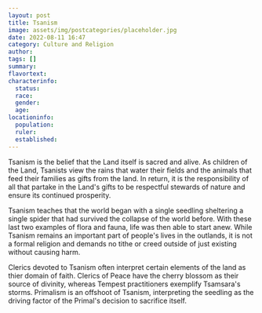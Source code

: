 ```yaml
---
layout: post
title: Tsanism
image: assets/img/postcategories/placeholder.jpg
date: 2022-08-11 16:47
category: Culture and Religion
author: 
tags: []
summary: 
flavortext: 
characterinfo:
  status: 
  race: 
  gender: 
  age: 
locationinfo:
  population: 
  ruler: 
  established: 
---
```


Tsanism is the belief that the Land itself is sacred and alive. As children of the Land, Tsanists view the rains that water their fields and the animals that feed their families as gifts from the land. In return, it is the responsibility of all that partake in the Land's gifts to be respectful stewards of nature and ensure its continued prosperity.

Tsanism teaches that the world began with a single seedling sheltering a single spider that had survived the collapse of the world before. With these last two examples of flora and fauna, life was then able to start anew. While Tsanism remains an important part of people's lives in the outlands, it is not a formal religion and demands no tithe or creed outside of just existing without causing harm.

Clerics devoted to Tsanism often interpret certain elements of the land as thier domain of faith. Clerics of Peace have the cherry blossom as their source of divinity, whereas Tempest practitioners exemplify Tsamsara's storms. Primalism is an offshoot of Tsanism, interpreting the seedling as the driving factor of the Primal's decision to sacrifice itself.